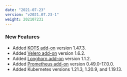 ```yaml
---
date: "2021-07-23"
version: "v2021.07.23-1"
weight: 202107231
---
```


### <span class="label label-green">New Features</span>
- Added [KOTS add-on](/docs/add-ons/kotsadm) version 1.47.3.
- Added [Velero add-on](/docs/add-ons/velero) version 1.6.2.
- Added [Longhorn add-on](/docs/add-ons/longhorn) version 1.1.2.
- Added [Prometheus add-on](/docs/add-ons/prometheus) version 0.49.0-17.0.0.
- Added Kubernetes versions 1.21.3, 1.20.9, and 1.19.13.
